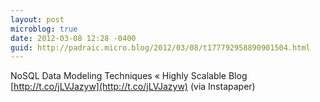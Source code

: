 ```yaml
---
layout: post
microblog: true
date: 2012-03-08 12:28 -0400
guid: http://padraic.micro.blog/2012/03/08/t177792958890901504.html
---
```

NoSQL Data Modeling Techniques « Highly Scalable Blog [http://t.co/jLVJazyw](http://t.co/jLVJazyw) (via Instapaper)
